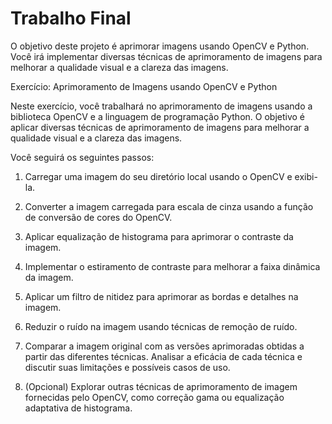 # Trabalho Final

O objetivo deste projeto é aprimorar imagens usando OpenCV e Python. Você irá implementar diversas técnicas de aprimoramento de imagens para melhorar a qualidade visual e a clareza das imagens.

Exercício: Aprimoramento de Imagens usando OpenCV e Python

Neste exercício, você trabalhará no aprimoramento de imagens usando a biblioteca OpenCV e a linguagem de programação Python. O objetivo é aplicar diversas técnicas de aprimoramento de imagens para melhorar a qualidade visual e a clareza das imagens.

Você seguirá os seguintes passos:

1. Carregar uma imagem do seu diretório local usando o OpenCV e exibi-la.

2. Converter a imagem carregada para escala de cinza usando a função de conversão de cores do OpenCV.

3. Aplicar equalização de histograma para aprimorar o contraste da imagem.

4. Implementar o estiramento de contraste para melhorar a faixa dinâmica da imagem.

5. Aplicar um filtro de nitidez para aprimorar as bordas e detalhes na imagem.

6. Reduzir o ruído na imagem usando técnicas de remoção de ruído.

7. Comparar a imagem original com as versões aprimoradas obtidas a partir das diferentes técnicas. Analisar a eficácia de cada técnica e discutir suas limitações e possíveis casos de uso.

8. (Opcional) Explorar outras técnicas de aprimoramento de imagem fornecidas pelo OpenCV, como correção gama ou equalização adaptativa de histograma.
